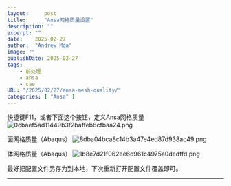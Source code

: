 ```yaml
---
layout:     post
title:      "Ansa网格质量设置"
description: ""
excerpt: ""
date:    2025-02-27
author:  "Andrew Moa"
image: ""
publishDate: 2025-02-27
tags:
    - 前处理 
    - ansa
    - cae
URL: "/2025/02/27/ansa-mesh-quality/"
categories: [ "Ansa" ]    
---
```


快捷键F11，或者下面这个按钮，定义Ansa网格质量
![0cbaef5ad11449b3f2baffeb6cfbaa24.png](/img/_resources/0cbaef5ad11449b3f2baffeb6cfbaa24.png)

面网格质量（Abaqus）
![8dba04bca8c14b3a47e4ed87d938ac49.png](/img/_resources/8dba04bca8c14b3a47e4ed87d938ac49.png)

体网格质量（Abaqus）
![1b8e7d21f062ee6d961c4975a0dedffd.png](/img/_resources/1b8e7d21f062ee6d961c4975a0dedffd.png)

最好把配置文件另存为到本地，下次重新打开配置文件覆盖即可。

---
